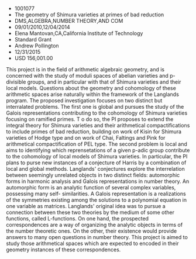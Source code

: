 
* 1001077
* The geometry of Shimura varieties at primes of bad reduction
* DMS,ALGEBRA,NUMBER THEORY,AND COM
* 09/01/2010,12/04/2014
* Elena Mantovan,CA,California Institute of Technology
* Standard Grant
* Andrew Pollington
* 12/31/2015
* USD 156,001.00

This project is in the field of arithmetic algebraic geometry, and is concerned
with the study of moduli spaces of abelian varieties and p-divisible groups, and
in particular with that of Shimura varieties and their local models. Questions
about the geometry and cohomology of these arithmetic spaces arise naturally
within the framework of the Langlands program. The proposed investigation
focuses on two distinct but interralated problems. The first one is global and
pursues the study of the Galois representations contributing to the cohomology
of Shimura varieties focusing on ramified primes. T o do so, the PI proposes to
extend the integral theory for Shimura varieties and their arithmetical
compactifications to include primes of bad reduction, building on work of Kisin
for Shimura varieties of Hodge type and on work of Chai, Faltings and Pink for
arithmetical compactification of PEL type. The second problem is local and aims
to identifying which reprensetations of a given p-adic group contribute to the
cohomology of local models of Shimura varieties. In particular, the PI plans to
purse new instances of a conjecture of Harris by a combination of local and
global methods. Langlands' conjectures explore the interrelation between
seemingly unrelated objects in two distinct fields: automorphic forms in
harmonic analysis and Galois representations in number theory. An automorphic
form is an analytic function of several complex variables, possessing many self-
similarities. A Galois representation is a realizations of the symmetries
existing among the solutions to a polynomial equation in one variable as
matrices. Langlands' original idea was to pursue a connection between these two
theories by the medium of some other functions, called L-functions. On one hand,
the prospected correspondences are a way of organizing the analytic objects in
terms of the number theoretic ones. On the other, their existence would provide
answers to many open questions in number theory. This project is aimed to study
those arithmetical spaces which are expected to encoded in their geometry
instances of these correspondences.
